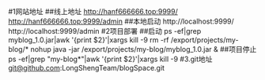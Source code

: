 #1网站地址
##线上地址
http://hanf666666.top:9999/
http://hanf666666.top:9999/admin
##本地启动
http://localhost:9999/
http://localhost:9999/admin
#2项目部署
##启动
ps -ef|grep myblog_1.0.jar|awk '{print $2}'|xargs kill -9
rm -rf /export/projects/my-blog/*
 nohup java -jar /export/projects/my-blog/myblog_1.0.jar &
##项目停止
ps -ef|grep "my-blog*"|awk '{print $2}'|xargs kill -9
#3.git地址
git@github.com:LongShengTeam/blogSpace.git

